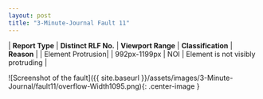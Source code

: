 ```yaml
---
layout: post
title: "3-Minute-Journal Fault 11"
---
```

| **Report Type** | **Distinct RLF No.** | **Viewport Range** | **Classification** | **Reason** |
| Element Protrusion|  | 992px-1199px | NOI | Element is not visibly protruding | 

![Screenshot of the fault]({{ site.baseurl }}/assets/images/3-Minute-Journal/fault11/overflow-Width1095.png){: .center-image }
